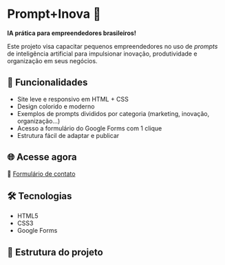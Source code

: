 # Prompt+Inova 🌟

**IA prática para empreendedores brasileiros!**

Este projeto visa capacitar pequenos empreendedores no uso de *prompts* de inteligência artificial para impulsionar inovação, produtividade e organização em seus negócios.

## 🚀 Funcionalidades

- Site leve e responsivo em HTML + CSS
- Design colorido e moderno
- Exemplos de prompts divididos por categoria (marketing, inovação, organização...)
- Acesso a formulário do Google Forms com 1 clique
- Estrutura fácil de adaptar e publicar

## 🌐 Acesse agora
📩 [Formulário de contato](https://docs.google.com/forms/d/e/1FAIpQLSeU7qwR2xjz7HeQ3e0jLeV8dn0O3eBX0PpHzYnmfxHZBEnqwQ/viewform?usp=header)

## 🛠 Tecnologias

- HTML5
- CSS3
- Google Forms

## 📁 Estrutura do projeto

